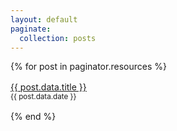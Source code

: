 ```yaml
---
layout: default
paginate:
  collection: posts
---
```


<div style="gap: 1rem; display: flex; flex-direction: column;">
  {% for post in paginator.resources %}
    <sl-card class="card-header" style="width: 100%;">
      <div slot="header">
        <a href="{{ post.relative_url }}">
          {{ post.data.title }}
        </a>
      </div>
      <small>{{ post.data.date }}</small>
    </sl-card>
  {% end %}
</div>
